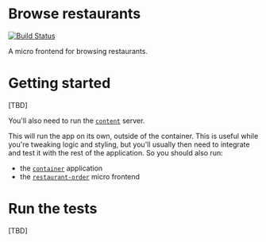 # Browse restaurants

[![Build Status](https://travis-ci.org/micro-frontends-demo/browse.svg?branch=master)](https://travis-ci.org/micro-frontends-demo/browse)

A micro frontend for browsing restaurants.

# Getting started

[TBD]

You'll also need to run the [`content`](https://github.com/karode/micro-frontends-content) server.

This will run the app on its own, outside of the container. This is useful while
you're tweaking logic and styling, but you'll usually then need to integrate and
test it with the rest of the application. So you should also run:

- the [`container`](https://github.com/karode/micro-frontends-container/) application
- the [`restaurant-order`](https://github.com/karode/micro-frontends-restaurant-order) micro frontend

# Run the tests

[TBD]
